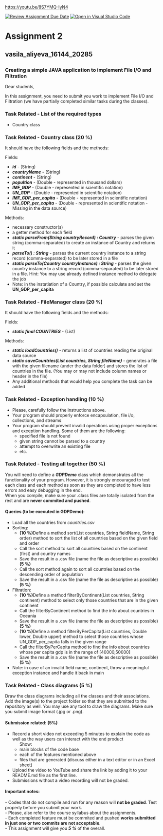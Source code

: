 
https://youtu.be/8S7YMQ-IyN4

[![Review Assignment Due Date](https://classroom.github.com/assets/deadline-readme-button-24ddc0f5d75046c5622901739e7c5dd533143b0c8e959d652212380cedb1ea36.svg)](https://classroom.github.com/a/srbrZTU6)
[![Open in Visual Studio Code](https://classroom.github.com/assets/open-in-vscode-718a45dd9cf7e7f842a935f5ebbe5719a5e09af4491e668f4dbf3b35d5cca122.svg)](https://classroom.github.com/online_ide?assignment_repo_id=10899223&assignment_repo_type=AssignmentRepo)
<h1> Assignment 2 </h1>
<h2>vasila_aliyeva_16144_20285<h2>
<h3> Creating a simple JAVA application to implement File I/O and Filtration </h3>

Dear students,

In this assignment, you need to submit you work to implement File I/O and Filtration (we have partially completed
similar tasks during the
classes).

<h3>Task Related - List of the required types</h3>
<ul>
    <li>Country class</li>
</ul>

<h3>Task Related - Country class <strong>(20 %)</strong></h3>
<p>It should have the following fields and the methods:</p>
<p>Fields:</p>
<ul>
    <li><strong><em>id</em></strong> - (String)</li>
    <li><strong><em>countryName</em></strong> - (String)</li>
    <li><strong><em>continent</em></strong> - (String)</li>
    <li><strong><em>popultion</em></strong> - (Double - represented in thousand dollars)</li>
    <li><strong><em>IMF_GDP</em></strong> - (Double - represented in scientific notation)</li>
    <li><strong><em>UN_GDP</em></strong> - (Double - represented in scientific notation)</li>
    <li><strong><em>IMF_GDP_per_capita</em></strong> - (Double - represented in scientific notation)</li>
    <li><strong><em>UN_GDP_per_capita</em></strong> - (Double - represented in scientific notation - Missing in the data
        source)</li>
</ul>
<p>Methods:</p>
<ul>
    <li>necessary constructor(s)</li>
    <li>a getter method for each field</li>
    <li><strong><em>static parseFrom(String countryRecord) : Country</em></strong> - parses the given string
        (comma-separated) to create an instance of Country and returns it</li>
    <li><strong><em>parseTo() : String</em></strong> - parses the current country instance to a string record
        (comma-separated) to be later stored in a file</li>
    <li><strong><em>static parseTo(Country countryInstance) : String</em></strong> - parses the given country instance
        to a string record (comma-separated) to be later stored in a file. Hint: You may use already defined instance
        method to delegate the job</li>
    <li>Note: in the instatiation of a Country, if possible calculate and set the <strong>UN_GDP_per_capita</strong>
    </li>
</ul>

<h3>Task Related - FileManager class <strong>(20 %)</strong></h3>
<p>It should have the following fields and the methods:</p>
<p>Fields:</p>
<ul>
    <li><strong><em>static final COUNTRIES</em></strong> - (List)</li>
</ul>
<p>Methods:</p>
<ul>
    <li><strong><em>static loadCountries()</em></strong> - returns a list of countries reading the original data source
    </li>
    <li><strong><em>static saveCountries(List<Country> countries, String fileName)</em></strong> - generates a file with
        the given filename (under the data folder) and stores the list of countries in the file. (You may or may not include column names or
        header in the file)</li>
    <li>Any additional methods that would help you complete the task can be added</li>
</ul>

<h3>Task Related - Exception handling <strong>(10 %)</strong></h3>
<ul>
    <li>Please, carefully follow the instructions above.</li>
    <li>Your program should properly enforce encapsulation, file i/o, collections, and streams</li>
    <li>Your program should prevent invalid operations using proper exceptions and exception handling. Some of them are
        the following:
        <ul>
            <li>specified file is not found</li>
            <li>given string cannot be parsed to a country</li>
            <li>attempt to overwrite an existing file</li>
            <li>etc.</li>
        </ul>
    </li>
</ul>

<h3>Task Related - Testing all together <strong>(50 %)</strong></h3>
You will need to define a <strong><em>GDPDemo</em></strong> class which demonstrates all the functionality of
your program. However, it is strongly encouraged to test each class and each method as soon as they are completed to
have
less errors and easy debugging in the end. <br />
When you compile, make sure your .class files are totally isolated from the rest and are <strong>never commited and
    pushed</strong>.
<h4>Queries (to be executed in GDPDemo):</h4>
<ul>
    <li>Load all the countries from <i>countries.csv</i></li>
    <li>
        Sorting:
        <ul>
            <li><strong>(10 %)</strong>Define a method sort(List<Country> countries, String fieldName, String order)
                    method to sort the list of
                    all countries based on the given field and order</li>
            <li>Call the sort method to sort all countries based on the continent (first) and country names</li>
            <li>Save the result in a .csv file (name the file as descriptive as possible)<strong>(5 %)</strong></li>
            <li>Call the sort method again to sort all countries based on the descending order of population</li>
            <li>Save the result in a .csv file (name the file as descriptive as possible)<strong>(5 %)</strong></li>
        </ul>
    </li>
    <li>
        Filtration:
        <ul>
            <li><strong>(10 %)</strong>Define a method filterByContinent(List<Country> countries, String continent)
                    method to select only those
                    countries that are in the given continent</li>
            <li>Call the filterByContinent method to find the info about countries in Oceania</li>
            <li>Save the result in a .csv file (name the file as descriptive as possible)<strong>(5 %)</strong></li>
            <li><strong>(10 %)</strong>Define a method filterByPerCapita(List<Country> countries, Double lower, Double
                    upper) method to select
                    those countries whose UN_GDP_per_capita falls in the given range </li>
            <li>Call the filterByPerCapita method to find the info about countries whose per capita gdp is in the range
                of [40000,50000] </li>
            <li>Save the result in a .csv file (name the file as descriptive as possible)<strong>(5 %)</strong>
            </li>
        </ul>
    </li>
    <li>Note: in case of an invalid field name, continent, throw a meaningful exception instance and handle it back in
        main</li>
</ul>

<h3>Task Related - Class diagrams <strong>(5 %)</strong></h3>
Draw the class diagrams including all the classes and their associations. Add the image(s) to the project
folder so that they are submitted to the repository as well. You may use any tool to draw the diagrams. Make sure you
submit image format (.jpg or .png).

<h4> Submission related: (5%)</h4>
<ul>
    <li> Record a short video not exceeding 5 minutes to explain the code
        as well as the way users can interact with the end product
        <ul>Show:
            <li> main blocks of the code base</li>
            <li> each of the features mentioned above</li>
            <li> files that are generated (discuss either in a text editor or in an Excel sheet)</li>
        </ul>
    </li>
    <li> Upload the video to YouTube and share the link by adding it to your README.md file as the first line.</li>
    <li> Submissions without a video recording will not be graded.</li>
</ul>

<h4>Important notes:</h4>
- Codes that do not compile and run for any reason will <strong>not be graded</strong>. Test properly before you submit
your work.<br />
- Please, also refer to the course syllabus about the assignments. <br />
- Each completed feature must be commited and pushed <strong>works submitted in just one or two commits are not
    acceptable</strong>. <br />
- This assignment will give you <strong><em>5 %</em></strong> of the overall. <br />